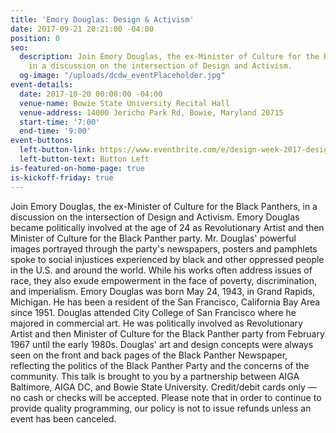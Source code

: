 ```yaml
---
title: 'Emory Douglas: Design & Activism'
date: 2017-09-21 20:21:00 -04:00
position: 0
seo:
  description: Join Emory Douglas, the ex-Minister of Culture for the Black Panthers,
    in a discussion on the intersection of Design and Activism.
  og-image: "/uploads/dcdw_eventPlaceholder.jpg"
event-details:
  date: 2017-10-20 00:00:00 -04:00
  venue-name: Bowie State University Recital Hall
  venue-address: 14000 Jericho Park Rd, Bowie, Maryland 20715
  start-time: '7:00'
  end-time: '9:00'
event-buttons:
  left-button-link: https://www.eventbrite.com/e/design-week-2017-design-activism-tickets-37625220046?aff=efbevent
  left-button-text: Button Left
is-featured-on-home-page: true
is-kickoff-friday: true
---
```


Join Emory Douglas, the ex-Minister of Culture for the Black Panthers, in a discussion on the intersection of Design and Activism.
Emory Douglas became politically involved at the age of 24 as Revolutionary Artist and then Minister of Culture for the Black Panther party. Mr. Douglas' powerful images portrayed through the party's newspapers, posters and pamphlets spoke to social injustices experienced by black and other oppressed people in the U.S. and around the world. While his works often address issues of race, they also exude empowerment in the face of poverty, discrimination, and imperialism.
Emory Douglas was born May 24, 1943, in Grand Rapids, Michigan. He has been a resident of the San Francisco, California Bay Area since 1951. Douglas attended City College of San Francisco where he majored in commercial art. He was politically involved as Revolutionary Artist and then Minister of Culture for the Black Panther party from February 1967 until the early 1980s. Douglas' art and design concepts were always seen on the front and back pages of the Black Panther Newspaper, reflecting the politics of the Black Panther Party and the concerns of the community.
This talk is brought to you by a partnership between AIGA Baltimore, AIGA DC, and Bowie State University. 
Credit/debit cards only — no cash or checks will be accepted. Please note that in order to continue to provide quality programming, our policy is not to issue refunds unless an event has been canceled.